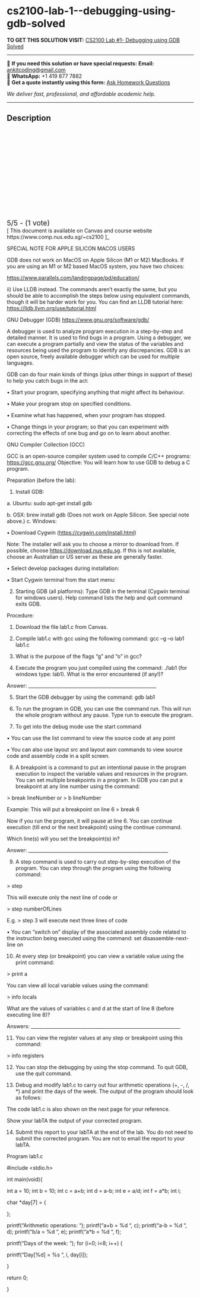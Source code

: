 # cs2100-lab-1--debugging-using-gdb-solved
**TO GET THIS SOLUTION VISIT:** [CS2100 Lab #1- Debugging using GDB Solved](https://www.ankitcodinghub.com/product/cs2100-computer-organisation-solved-6/)


---

📩 **If you need this solution or have special requests:** **Email:** ankitcoding@gmail.com  
📱 **WhatsApp:** +1 419 877 7882  
📄 **Get a quote instantly using this form:** [Ask Homework Questions](https://www.ankitcodinghub.com/services/ask-homework-questions/)

*We deliver fast, professional, and affordable academic help.*

---

<h2>Description</h2>



<div class="kk-star-ratings kksr-auto kksr-align-center kksr-valign-top" data-payload="{&quot;align&quot;:&quot;center&quot;,&quot;id&quot;:&quot;126842&quot;,&quot;slug&quot;:&quot;default&quot;,&quot;valign&quot;:&quot;top&quot;,&quot;ignore&quot;:&quot;&quot;,&quot;reference&quot;:&quot;auto&quot;,&quot;class&quot;:&quot;&quot;,&quot;count&quot;:&quot;1&quot;,&quot;legendonly&quot;:&quot;&quot;,&quot;readonly&quot;:&quot;&quot;,&quot;score&quot;:&quot;5&quot;,&quot;starsonly&quot;:&quot;&quot;,&quot;best&quot;:&quot;5&quot;,&quot;gap&quot;:&quot;4&quot;,&quot;greet&quot;:&quot;Rate this product&quot;,&quot;legend&quot;:&quot;5\/5 - (1 vote)&quot;,&quot;size&quot;:&quot;24&quot;,&quot;title&quot;:&quot;CS2100 Lab #1- Debugging using GDB Solved&quot;,&quot;width&quot;:&quot;138&quot;,&quot;_legend&quot;:&quot;{score}\/{best} - ({count} {votes})&quot;,&quot;font_factor&quot;:&quot;1.25&quot;}">

<div class="kksr-stars">

<div class="kksr-stars-inactive">
            <div class="kksr-star" data-star="1" style="padding-right: 4px">


<div class="kksr-icon" style="width: 24px; height: 24px;"></div>
        </div>
            <div class="kksr-star" data-star="2" style="padding-right: 4px">


<div class="kksr-icon" style="width: 24px; height: 24px;"></div>
        </div>
            <div class="kksr-star" data-star="3" style="padding-right: 4px">


<div class="kksr-icon" style="width: 24px; height: 24px;"></div>
        </div>
            <div class="kksr-star" data-star="4" style="padding-right: 4px">


<div class="kksr-icon" style="width: 24px; height: 24px;"></div>
        </div>
            <div class="kksr-star" data-star="5" style="padding-right: 4px">


<div class="kksr-icon" style="width: 24px; height: 24px;"></div>
        </div>
    </div>

<div class="kksr-stars-active" style="width: 138px;">
            <div class="kksr-star" style="padding-right: 4px">


<div class="kksr-icon" style="width: 24px; height: 24px;"></div>
        </div>
            <div class="kksr-star" style="padding-right: 4px">


<div class="kksr-icon" style="width: 24px; height: 24px;"></div>
        </div>
            <div class="kksr-star" style="padding-right: 4px">


<div class="kksr-icon" style="width: 24px; height: 24px;"></div>
        </div>
            <div class="kksr-star" style="padding-right: 4px">


<div class="kksr-icon" style="width: 24px; height: 24px;"></div>
        </div>
            <div class="kksr-star" style="padding-right: 4px">


<div class="kksr-icon" style="width: 24px; height: 24px;"></div>
        </div>
    </div>
</div>


<div class="kksr-legend" style="font-size: 19.2px;">
            5/5 - (1 vote)    </div>
    </div>
[ This document is available on Canvas and course website https://www.comp.nus.edu.sg/~cs2100 ]_

SPECIAL NOTE FOR APPLE SILICON MACOS USERS

GDB does not work on MacOS on Apple Silicon (M1 or M2) MacBooks. If you are using an M1 or M2 based MacOS system, you have two choices:

https://www.parallels.com/landingpage/pd/education/

ii) Use LLDB instead. The commands aren’t exactly the same, but you should be able to accomplish the steps below using equivalent commands, though it will be harder work for you. You can find an LLDB tutorial here: https://lldb.llvm.org/use/tutorial.html

GNU Debugger (GDB) https://www.gnu.org/software/gdb/

A debugger is used to analyze program execution in a step-by-step and detailed manner. It is used to find bugs in a program. Using a debugger, we can execute a program partially and view the status of the variables and resources being used the program to identify any discrepancies. GDB is an open source, freely available debugger which can be used for multiple languages.

GDB can do four main kinds of things (plus other things in support of these) to help you catch bugs in the act:

• Start your program, specifying anything that might affect its behaviour.

• Make your program stop on specified conditions.

• Examine what has happened, when your program has stopped.

• Change things in your program; so that you can experiment with correcting the effects of one bug and go on to learn about another.

GNU Compiler Collection (GCC)

GCC is an open-source compiler system used to compile C/C++ programs: https://gcc.gnu.org/ Objective: You will learn how to use GDB to debug a C program.

Preparation (before the lab):

1. Install GDB:

a. Ubuntu: sudo apt-get install gdb

b. OSX: brew install gdb (Does not work on Apple Silicon. See special note above.) c. Windows:

• Download Cygwin (https://cygwin.com/install.html)

Note: The installer will ask you to choose a mirror to download from. If possible, choose https://download.nus.edu.sg. If this is not available, choose an Australian or US server as these are generally faster.

• Select develop packages during installation:

• Start Cygwin terminal from the start menu:

2. Starting GDB (all platforms): Type GDB in the terminal (Cygwin terminal for windows users). Help command lists the help and quit command exits GDB.

Procedure:

1. Download the file lab1.c from Canvas.

2. Compile lab1.c with gcc using the following command: gcc –g –o lab1 lab1.c

3. What is the purpose of the flags “g” and “o” in gcc?

4. Execute the program you just compiled using the command: ./lab1 (for windows type: lab1). What is the error encountered (if any!)?

Answer: ______________________________________________________

5. Start the GDB debugger by using the command: gdb lab1

6. To run the program in GDB, you can use the command run. This will run the whole program without any pause. Type run to execute the program.

7. To get into the debug mode use the start command

• You can use the list command to view the source code at any point

• You can also use layout src and layout asm commands to view source code and assembly code in a split screen.

8. A breakpoint is a command to put an intentional pause in the program execution to inspect the variable values and resources in the program. You can set multiple breakpoints in a program. In GDB you can put a breakpoint at any line number using the command:

&gt; break lineNumber or &gt; b lineNumber

Example: This will put a breakpoint on line 6 &gt; break 6

Now if you run the program, it will pause at line 6. You can continue execution (till end or the next breakpoint) using the continue command.

Which line(s) will you set the breakpoint(s) in?

Answer: ___________________________________________________________

9. A step command is used to carry out step-by-step execution of the program. You can step through the program using the following command:

&gt; step

This will execute only the next line of code or

&gt; step numberOfLines

E.g. &gt; step 3 will execute next three lines of code

• You can “switch on” display of the associated assembly code related to the instruction being executed using the command: set disassemble-next-line on

10. At every step (or breakpoint) you can view a variable value using the print command:

&gt; print a

You can view all local variable values using the command:

&gt; info locals

What are the values of variables c and d at the start of line 8 (before executing line 8)?

Answers: _______________________________________________________________

11. You can view the register values at any step or breakpoint using this command:

&gt; info registers

12. You can stop the debugging by using the stop command. To quit GDB, use the quit command.

13. Debug and modify lab1.c to carry out four arithmetic operations (+, -, /, *) and print the days of the week. The output of the program should look as follows:

The code lab1.c is also shown on the next page for your reference.

Show your labTA the output of your corrected program.

14. Submit this report to your labTA at the end of the lab. You do not need to submit the corrected program. You are not to email the report to your labTA.

Program lab1.c

#include &lt;stdio.h&gt;

int main(void){

int a = 10; int b = 10; int c = a+b; int d = a-b; int e = a/d; int f = a*b; int i;

char *day[7] = {

};

printf(“Arithmetic operations: “); printf(“a+b = %d “, c); printf(“a-b = %d “, d); printf(“b/a = %d “, e); printf(“a*b = %d “, f);

printf(“Days of the week: “); for (i=0; i&lt;8; i++) {

printf(“Day[%d] = %s “, i, day[i]);

}

return 0;

}
